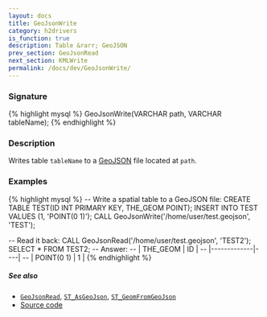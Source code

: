 ```yaml
---
layout: docs
title: GeoJsonWrite
category: h2drivers
is_function: true
description: Table &rarr; GeoJSON
prev_section: GeoJsonRead
next_section: KMLWrite
permalink: /docs/dev/GeoJsonWrite/
---
```


### Signature

{% highlight mysql %}
GeoJsonWrite(VARCHAR path, VARCHAR tableName);
{% endhighlight %}

### Description

Writes table `tableName` to a [GeoJSON][wiki] file located at
`path`.

### Examples

{% highlight mysql %}
-- Write a spatial table to a GeoJSON file:
CREATE TABLE TEST(ID INT PRIMARY KEY, THE_GEOM POINT);
INSERT INTO TEST VALUES (1, 'POINT(0 1)');
CALL GeoJsonWrite('/home/user/test.geojson', 'TEST');

-- Read it back:
CALL GeoJsonRead('/home/user/test.geojson', 'TEST2');
SELECT * FROM TEST2;
-- Answer:
-- | THE_GEOM    | ID |
-- |-------------|----|
-- | POINT(0 1)  | 1  |
{% endhighlight %}

##### See also

* [`GeoJsonRead`](../GeoJsonRead), [`ST_AsGeoJson`](../ST_AsGeoJson), [`ST_GeomFromGeoJson`](../ST_GeomFromGeoJson)
* <a href="https://github.com/orbisgis/h2gis/blob/master/h2gis-functions/src/main/java/org/h2gis/functions/io/geojson/GeoJsonWrite.java" target="_blank">Source code</a>

[wiki]: http://en.wikipedia.org/wiki/GeoJSON
